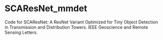 # SCAResNet_mmdet
Code for SCAResNet: A ResNet Variant Optimized for Tiny Object Detection in Transmission and Distribution Towers. IEEE Geoscience and Remote Sensing Letters.
